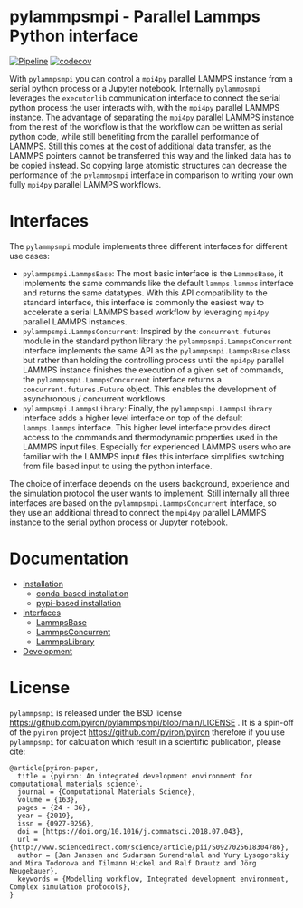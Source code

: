 # pylammpsmpi - Parallel Lammps Python interface
[![Pipeline](https://github.com/pyiron/pylammpsmpi/actions/workflows/pipeline.yml/badge.svg)](https://github.com/pyiron/pylammpsmpi/actions/workflows/pipeline.yml)
[![codecov](https://codecov.io/gh/pyiron/pylammpsmpi/graph/badge.svg?token=DJIR6FJW85)](https://codecov.io/gh/pyiron/pylammpsmpi)

With `pylammpsmpi` you can control a `mpi4py` parallel LAMMPS instance from a serial python process or a Jupyter 
notebook. Internally `pylammpsmpi` leverages the `executorlib` communication interface to connect the serial python 
process the user interacts with, with the `mpi4py` parallel LAMMPS instance. The advantage of separating the `mpi4py` 
parallel LAMMPS instance from the rest of the workflow is that the workflow can be written as serial python code, while
still benefiting from the parallel performance of LAMMPS. Still this comes at the cost of additional data transfer, as 
the LAMMPS pointers cannot be transferred this way and the linked data has to be copied instead. So copying large 
atomistic structures can decrease the performance of the `pylammpsmpi` interface in comparison to writing your own fully
`mpi4py` parallel LAMMPS workflows.

# Interfaces
The `pylammpsmpi` module implements three different interfaces for different use cases:

* `pylammpsmpi.LammpsBase`: The most basic interface is the `LammpsBase`, it implements the same commands like the 
  default `lammps.lammps` interface and returns the same datatypes. With this API compatibility to the standard 
  interface, this interface is commonly the easiest way to accelerate a serial LAMMPS based workflow by leveraging 
  `mpi4py` parallel LAMMPS instances.
* `pylammpsmpi.LammpsConcurrent`: Inspired by the `concurrent.futures` module in the standard python library the 
  `pylammpsmpi.LammpsConcurrent` interface implements the same API as the `pylammpsmpi.LammpsBase` class but rather than 
  holding the controlling process until the `mpi4py` parallel LAMMPS instance finishes the execution of a given set of
  commands, the `pylammpsmpi.LammpsConcurrent` interface returns a `concurrent.futures.Future` object. This enables the 
  development of asynchronous / concurrent workflows.
* `pylammpsmpi.LammpsLibrary`: Finally, the `pylammpsmpi.LammpsLibrary` interface adds a higher level interface on top 
  of the default `lammps.lammps` interface. This higher level interface provides direct access to the commands and 
  thermodynamic properties used in the LAMMPS input files. Especially for experienced LAMMPS users who are familiar with
  the LAMMPS input files this interface simplifies switching from file based input to using the python interface.

The choice of interface depends on the users background, experience and the simulation protocol the user wants to
implement. Still internally all three interfaces are based on the `pylammpsmpi.LammpsConcurrent` interface, so they use 
an additional thread to connect the `mpi4py` parallel LAMMPS instance to the serial python process or Jupyter notebook.

# Documentation
* [Installation](https://pylammpsmpi.readthedocs.io/en/latest/installation.html)
  * [conda-based installation](https://pylammpsmpi.readthedocs.io/en/latest/installation.html#conda-based-installation)
  * [pypi-based installation](https://pylammpsmpi.readthedocs.io/en/latest/installation.html#pypi-based-installation)
* [Interfaces](https://pylammpsmpi.readthedocs.io/en/latest/interfaces.html) 
  * [LammpsBase](https://pylammpsmpi.readthedocs.io/en/latest/interfaces.html#lammpsbase)
  * [LammpsConcurrent](https://pylammpsmpi.readthedocs.io/en/latest/interfaces.html#lammpsconcurrent)
  * [LammpsLibrary](https://pylammpsmpi.readthedocs.io/en/latest/interfaces.html#lammpslibrary)
* [Development](https://pylammpsmpi.readthedocs.io/en/latest/development.html) 

# License
`pylammpsmpi` is released under the BSD license https://github.com/pyiron/pylammpsmpi/blob/main/LICENSE . It is a 
spin-off of the `pyiron` project https://github.com/pyiron/pyiron therefore if you use `pylammpsmpi` for calculation 
which result in a scientific publication, please cite: 

    @article{pyiron-paper,
      title = {pyiron: An integrated development environment for computational materials science},
      journal = {Computational Materials Science},
      volume = {163},
      pages = {24 - 36},
      year = {2019},
      issn = {0927-0256},
      doi = {https://doi.org/10.1016/j.commatsci.2018.07.043},
      url = {http://www.sciencedirect.com/science/article/pii/S0927025618304786},
      author = {Jan Janssen and Sudarsan Surendralal and Yury Lysogorskiy and Mira Todorova and Tilmann Hickel and Ralf Drautz and Jörg Neugebauer},
      keywords = {Modelling workflow, Integrated development environment, Complex simulation protocols},
    }
